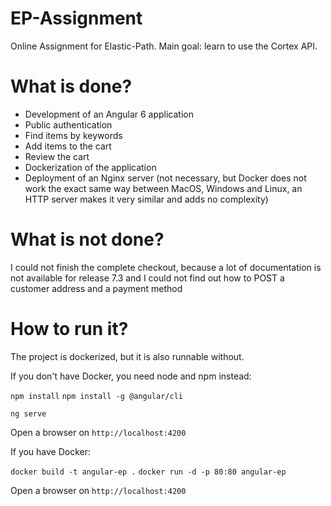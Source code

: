# EP-Assignment

Online Assignment for Elastic-Path.
Main goal: learn to use the Cortex API.

# What is done?

- Development of an Angular 6 application
- Public authentication
- Find items by keywords
- Add items to the cart
- Review the cart
- Dockerization of the application
- Deployment of an Nginx server (not necessary, but Docker does not work the exact same way between MacOS, Windows and Linux, an HTTP server makes it very similar and adds no complexity)

# What is not done?

I could not finish the complete checkout, because a lot of documentation is not available for release 7.3 and I could not find out how to POST a customer address and a payment method

# How to run it?

The project is dockerized, but it is also runnable without.

If you don't have Docker, you need node and npm instead:

`npm install`
`npm install -g @angular/cli`

`ng serve`

Open a browser on `http://localhost:4200`

If you have Docker:

`docker build -t angular-ep .`
`docker run -d -p 80:80 angular-ep`

Open a browser on `http://localhost:4200`
